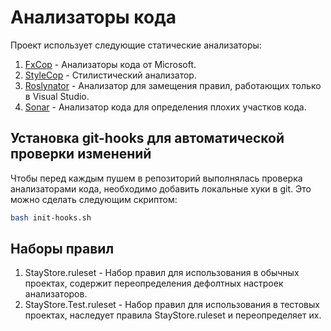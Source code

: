 ﻿
# Анализаторы кода

Проект использует следующие статические анализаторы: 

1. [FxCop](https://github.com/dotnet/roslyn-analyzers) - Анализаторы кода от Microsoft.
2. [StyleCop](https://github.com/DotNetAnalyzers/StyleCopAnalyzers) - Стилистический анализатор.
3. [Roslynator](https://github.com/JosefPihrt/Roslynator) - Анализатор для замещения правил, работающих только в Visual Studio.
4. [Sonar](https://github.com/SonarSource/sonar-dotnet) - Анализатор кода для определения плохих участков кода.

## Установка git-hooks для автоматической проверки изменений

Чтобы перед каждым пушем в репозиторий выполнялась проверка анализаторами кода, необходимо добавить локальные хуки в git. Это можно сделать следующим скриптом:

```bash
bash init-hooks.sh
```

## Наборы правил

1. StayStore.ruleset - Набор правил для использования в обычных проектах, содержит переопределения дефолтных настроек анализаторов.
2. StayStore.Test.ruleset - Набор правил для использования в тестовых проектах, наследует правила StayStore.ruleset и переопределяет их.